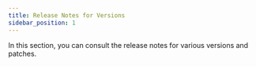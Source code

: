 ```yaml
---
title: Release Notes for Versions 
sidebar_position: 1
---
```


In this section, you can consult the release notes for various versions and patches.